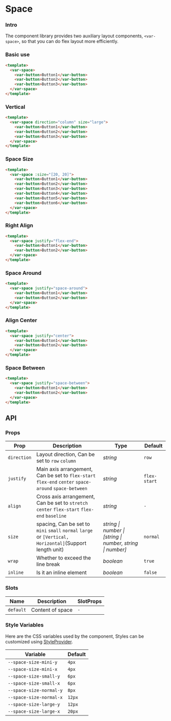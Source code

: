 # Space

### Intro

The component library provides two auxiliary layout components,
`<var-space>`,
so that you can do flex layout more efficiently.

### Basic use

```html
<template>
  <var-space>
    <var-button>Button1</var-button>
    <var-button>Button2</var-button>
    <var-button>Button3</var-button>
  </var-space>
</template>
```

### Vertical

```html
<template>
  <var-space direction="column" size="large">
    <var-button>Button1</var-button>
    <var-button>Button2</var-button>
    <var-button>Button3</var-button>
  </var-space>
</template>
```

### Space Size

```html
<template>
  <var-space :size="[20, 20]">
    <var-button>Button1</var-button>
    <var-button>Button2</var-button>
    <var-button>Button3</var-button>
    <var-button>Button4</var-button>
    <var-button>Button5</var-button>
    <var-button>Button6</var-button>
  </var-space>
</template>
```

### Right Align

```html
<template>
  <var-space justify="flex-end">
    <var-button>Button1</var-button>
    <var-button>Button2</var-button>
  </var-space>
</template>
```

### Space Around

```html
<template>
  <var-space justify="space-around">
    <var-button>Button1</var-button>
    <var-button>Button2</var-button>
  </var-space>
</template>
```

### Align Center

```html
<template>
  <var-space justify="center">
    <var-button>Button1</var-button>
    <var-button>Button2</var-button>
  </var-space>
</template>
```

### Space Between

```html
<template>
  <var-space justify="space-between">
    <var-button>Button1</var-button>
    <var-button>Button2</var-button>
  </var-space>
</template>
```

## API

### Props

| Prop        | Description                                                                                             | Type     | Default |
|-------------|---------------------------------------------------------------------------------------------------------|----------|---------|
| `direction` | Layout direction, Can be set to `row` `column`                                                          | _string_ | `row`   |
| `justify`   | Main axis arrangement, Can be set to `flex-start` `flex-end` `center` `space-around` `space-between`             | _string_ | `flex-start` |
| `align`     | Cross axis arrangement, Can be set to `stretch` `center` `flex-start` `flex-end` `baseline`                         | _string_ | `-`     |
| `size`      | spacing, Can be set to `mini` `small` `normal` `large` or `[Vertical, Horizontal]`(Support length unit) | _string \| number \| [string \| number, string \| number]_ |`normal`|
| `wrap`      | Whether to exceed the line break                                                                        | _boolean_ | `true`  |
| `inline`    | Is it an inline element                                                                                 | _boolean_ | `false` |

### Slots

| Name      | Description      | SlotProps |
|-----------|------------------|-----------|
| `default` | Content of space | `-`       |

### Style Variables

Here are the CSS variables used by the component, Styles can be customized using [StyleProvider](#/en-US/style-provider).

| Variable | Default |
| --- | --- |
| `--space-size-mini-y`  | `4px`        |
| `--space-size-mini-x`  | `4px`        |
| `--space-size-small-y` | `6px`        |
| `--space-size-small-x` | `6px`        |
| `--space-size-normal-y` | `8px`        |
| `--space-size-normal-x` | `12px`       |
| `--space-size-large-y` | `12px`       |
| `--space-size-large-x` | `20px`       |
